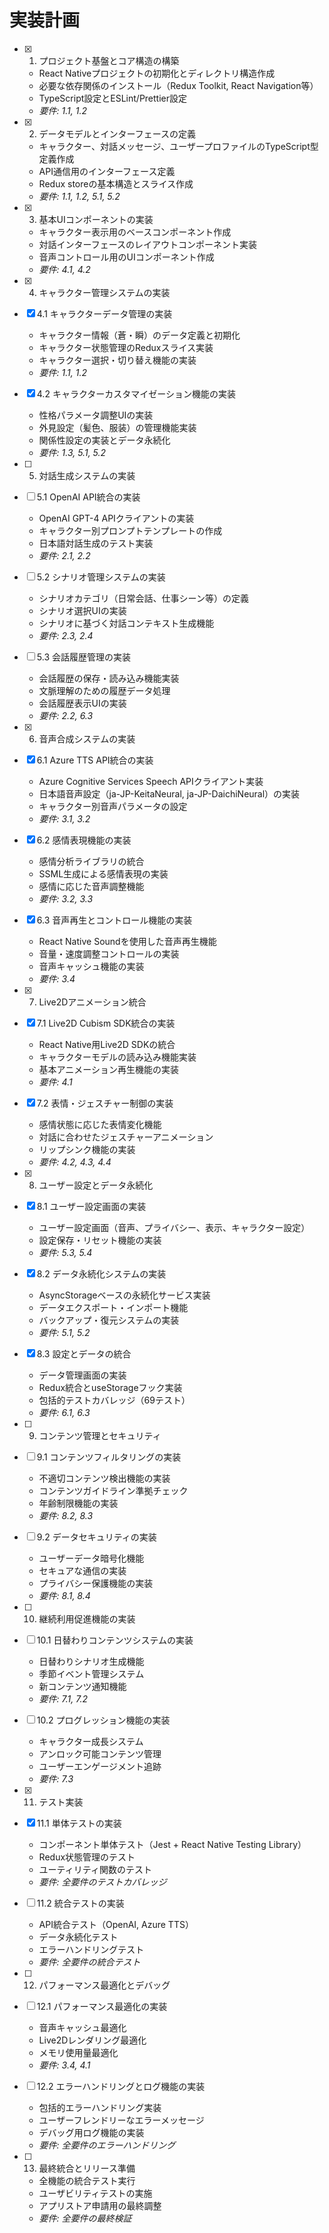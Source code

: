 # 実装計画

- [x] 1. プロジェクト基盤とコア構造の構築
  - React Nativeプロジェクトの初期化とディレクトリ構造作成
  - 必要な依存関係のインストール（Redux Toolkit, React Navigation等）
  - TypeScript設定とESLint/Prettier設定
  - _要件: 1.1, 1.2_

- [x] 2. データモデルとインターフェースの定義
  - キャラクター、対話メッセージ、ユーザープロファイルのTypeScript型定義作成
  - API通信用のインターフェース定義
  - Redux storeの基本構造とスライス作成
  - _要件: 1.1, 1.2, 5.1, 5.2_

- [x] 3. 基本UIコンポーネントの実装
  - キャラクター表示用のベースコンポーネント作成
  - 対話インターフェースのレイアウトコンポーネント実装
  - 音声コントロール用のUIコンポーネント作成
  - _要件: 4.1, 4.2_

- [x] 4. キャラクター管理システムの実装
- [x] 4.1 キャラクターデータ管理の実装
  - キャラクター情報（蒼・瞬）のデータ定義と初期化
  - キャラクター状態管理のReduxスライス実装
  - キャラクター選択・切り替え機能の実装
  - _要件: 1.1, 1.2_

- [x] 4.2 キャラクターカスタマイゼーション機能の実装
  - 性格パラメータ調整UIの実装
  - 外見設定（髪色、服装）の管理機能実装
  - 関係性設定の実装とデータ永続化
  - _要件: 1.3, 5.1, 5.2_

- [ ] 5. 対話生成システムの実装
- [ ] 5.1 OpenAI API統合の実装
  - OpenAI GPT-4 APIクライアントの実装
  - キャラクター別プロンプトテンプレートの作成
  - 日本語対話生成のテスト実装
  - _要件: 2.1, 2.2_

- [ ] 5.2 シナリオ管理システムの実装
  - シナリオカテゴリ（日常会話、仕事シーン等）の定義
  - シナリオ選択UIの実装
  - シナリオに基づく対話コンテキスト生成機能
  - _要件: 2.3, 2.4_

- [ ] 5.3 会話履歴管理の実装
  - 会話履歴の保存・読み込み機能実装
  - 文脈理解のための履歴データ処理
  - 会話履歴表示UIの実装
  - _要件: 2.2, 6.3_

- [x] 6. 音声合成システムの実装
- [x] 6.1 Azure TTS API統合の実装
  - Azure Cognitive Services Speech APIクライアント実装
  - 日本語音声設定（ja-JP-KeitaNeural, ja-JP-DaichiNeural）の実装
  - キャラクター別音声パラメータの設定
  - _要件: 3.1, 3.2_

- [x] 6.2 感情表現機能の実装
  - 感情分析ライブラリの統合
  - SSML生成による感情表現の実装
  - 感情に応じた音声調整機能
  - _要件: 3.2, 3.3_

- [x] 6.3 音声再生とコントロール機能の実装
  - React Native Soundを使用した音声再生機能
  - 音量・速度調整コントロールの実装
  - 音声キャッシュ機能の実装
  - _要件: 3.4_

- [x] 7. Live2Dアニメーション統合
- [x] 7.1 Live2D Cubism SDK統合の実装
  - React Native用Live2D SDKの統合
  - キャラクターモデルの読み込み機能実装
  - 基本アニメーション再生機能の実装
  - _要件: 4.1_

- [x] 7.2 表情・ジェスチャー制御の実装
  - 感情状態に応じた表情変化機能
  - 対話に合わせたジェスチャーアニメーション
  - リップシンク機能の実装
  - _要件: 4.2, 4.3, 4.4_

- [x] 8. ユーザー設定とデータ永続化
- [x] 8.1 ユーザー設定画面の実装
  - ユーザー設定画面（音声、プライバシー、表示、キャラクター設定）
  - 設定保存・リセット機能の実装
  - _要件: 5.3, 5.4_

- [x] 8.2 データ永続化システムの実装
  - AsyncStorageベースの永続化サービス実装
  - データエクスポート・インポート機能
  - バックアップ・復元システムの実装
  - _要件: 5.1, 5.2_

- [x] 8.3 設定とデータの統合
  - データ管理画面の実装
  - Redux統合とuseStorageフック実装
  - 包括的テストカバレッジ（69テスト）
  - _要件: 6.1, 6.3_

- [ ] 9. コンテンツ管理とセキュリティ
- [ ] 9.1 コンテンツフィルタリングの実装
  - 不適切コンテンツ検出機能の実装
  - コンテンツガイドライン準拠チェック
  - 年齢制限機能の実装
  - _要件: 8.2, 8.3_

- [ ] 9.2 データセキュリティの実装
  - ユーザーデータ暗号化機能
  - セキュアな通信の実装
  - プライバシー保護機能の実装
  - _要件: 8.1, 8.4_

- [ ] 10. 継続利用促進機能の実装
- [ ] 10.1 日替わりコンテンツシステムの実装
  - 日替わりシナリオ生成機能
  - 季節イベント管理システム
  - 新コンテンツ通知機能
  - _要件: 7.1, 7.2_

- [ ] 10.2 プログレッション機能の実装
  - キャラクター成長システム
  - アンロック可能コンテンツ管理
  - ユーザーエンゲージメント追跡
  - _要件: 7.3_

- [x] 11. テスト実装
- [x] 11.1 単体テストの実装
  - コンポーネント単体テスト（Jest + React Native Testing Library）
  - Redux状態管理のテスト
  - ユーティリティ関数のテスト
  - _要件: 全要件のテストカバレッジ_

- [ ] 11.2 統合テストの実装
  - API統合テスト（OpenAI, Azure TTS）
  - データ永続化テスト
  - エラーハンドリングテスト
  - _要件: 全要件の統合テスト_

- [ ] 12. パフォーマンス最適化とデバッグ
- [ ] 12.1 パフォーマンス最適化の実装
  - 音声キャッシュ最適化
  - Live2Dレンダリング最適化
  - メモリ使用量最適化
  - _要件: 3.4, 4.1_

- [ ] 12.2 エラーハンドリングとログ機能の実装
  - 包括的エラーハンドリング実装
  - ユーザーフレンドリーなエラーメッセージ
  - デバッグ用ログ機能の実装
  - _要件: 全要件のエラーハンドリング_

- [ ] 13. 最終統合とリリース準備
  - 全機能の統合テスト実行
  - ユーザビリティテストの実施
  - アプリストア申請用の最終調整
  - _要件: 全要件の最終検証_
